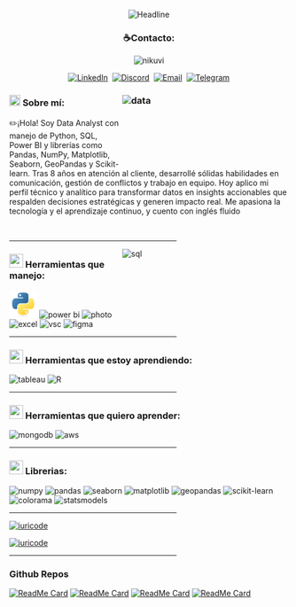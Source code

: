 <div>
  <div align=center>
   <img src="https://media.tenor.com/uF7aJqxcM6QAAAAj/digital-skola-bertalenta-digital.gif" alt="" />
   <br>
   <img src="https://readme-typing-svg.herokuapp.com?color=FA8072&size=32&center=true&vCenter=true&width=600&height=50&lines=Hola+soy+Nicole+%F0%9F%91%8B" alt="Headline" />
</div>
 <h3 align="center">☕Contacto:</h3>
<p align="center"> 
 <img src="https://komarev.com/ghpvc/?username=nikuvi&label=Profile%20views&color=0e75b6&style=flat" alt="nikuvi" /> 
</p>
<p align="center">
  <a href="https://www.linkedin.com/in/nicoleviviant/"><img src="https://img.icons8.com/?size=100&id=WyB8Jtm9PZoo&format=png&color=000000" alt="LinkedIn"/></a>&nbsp;
  <a href="https://discord.com/users/nikuvi"><img src="https://img.icons8.com/?size=100&id=36wRfL5VpMnw&format=png&color=000000" alt="Discord"/></a>&nbsp;
  <a href="mailto:nicoleviviant@gmail.com"><img src="https://img.icons8.com/?size=100&id=K1IV4wU6ceuS&format=png&color=000000" alt="Email"/></a>&nbsp;
  <a href="https://t.me/nicoleviviant"><img src="https://img.icons8.com/?size=100&id=Ai1GT4W6UPLG&format=png&color=000000" alt="Telegram"/></a>
</p>

<h3 align="left"><img src="https://github.com/user-attachments/assets/6fdbdd15-e028-44e4-a8d5-c2be1c7265b3" alt="" width="20" height="20"/>
 <img align="right" alt="data" width="300" src="https://media1.tenor.com/m/Ymj95Wad2LoAAAAd/gollum-power-bi.gif" width="150" height="130"/>
Sobre mí: </h3>
 <p>
✏️¡Hola!
Soy Data Analyst con manejo de Python, SQL, Power BI y librerías como Pandas, NumPy, Matplotlib, Seaborn, GeoPandas y Scikit-learn.
Tras 8 años en atención al cliente, desarrollé sólidas habilidades en comunicación, gestión de conflictos y trabajo en equipo. 
Hoy aplico mi perfil técnico y analítico para transformar datos en insights accionables que respalden decisiones estratégicas y generen impacto real.
Me apasiona la tecnología y el aprendizaje continuo, y cuento con inglés fluido
</p>

<br><hr width="60%" >
 <img align="right" alt="sql" width="300" src="https://media1.tenor.com/m/Rtyg-9DI9EAAAAAd/sql.gif" width="150" height="130"/>
<h3 align="left"><img src="https://img.icons8.com/?size=100&id=12784&format=png&color=000000" alt="" width="25" height="25"/>
Herramientas que manejo:</h3>
<p align="left"> 
 <img src="https://raw.githubusercontent.com/devicons/devicon/master/icons/python/python-original.svg" alt="python" width="50" height="50"/>
 <img src="https://img.icons8.com/?size=256&id=Ny0t2MYrJ70p&format=png" alt="power bi" width="50" height="50"/>
 <img src="https://img.icons8.com/?size=256&id=13677&format=png" alt="photo" width="50" height="50"/>
 <img src="https://img.icons8.com/?size=256&id=117561&format=png" alt="excel" width="50" height="50"/>
 <img src="https://img.icons8.com/?size=100&id=9OGIyU8hrxW5&format=png&color=000000" alt="vsc" width="50" height="50"/>
 <img src="https://img.icons8.com/?size=100&id=W0YEwBDDfTeu&format=png&color=000000" alt="figma" width="50" height="50"/>
  
<hr width="60%" >
  <h3 align="left"><img src="https://img.icons8.com/?size=100&id=118805&format=png&color=000000" alt="" width="25" height="25"/>
Herramientas que estoy aprendiendo:</h3>
<p align="left"> 
  <img src="https://img.icons8.com/?size=100&id=9Kvi1p1F0tUo&format=png&color=000000" alt="tableau" width="50" height="50"/>
  <img src="https://img.icons8.com/?size=100&id=CLvQeiwFpit4&format=png&color=000000" alt="R" width="50" height="50"/>

<hr width="60%" >
  <h3 align="left"><img src="https://img.icons8.com/?size=100&id=nmt7myytP45P&format=png&color=000000" alt="" width="25" height="25"/>
Herramientas que quiero aprender:</h3>
<p align="left"> 
  <img src="https://img.icons8.com/?size=100&id=tBBf3P8HL0vR&format=png&color=000000" alt="mongodb" width="50" height="50"/>
  <img src="https://img.icons8.com/?size=100&id=33039&format=png&color=000000" alt="aws" width="50" height="50"/>
<p/>

<hr width="60%" >
  <h3 align="left"><img src="https://img.icons8.com/?size=100&id=MmkqIRv7P6Xy&format=png&color=000000" alt="" width="25" height="25"/>
Librerias:</h3>
<p align="left"> 
 <img src="https://img.shields.io/badge/Numpy-777BB4?style=for-the-badge&logo=numpy&logoColor=white" alt="numpy" />
 <img src="https://img.shields.io/badge/Pandas-2C2D72?style=for-the-badge&logo=pandas&logoColor=white" alt="pandas" />
 <img src="https://img.shields.io/badge/Seaborn-77A5D5?style=for-the-badge&logo=seaborn&logoColor=white" alt="seaborn" />
 <img src="https://img.shields.io/badge/MatplotLib-2C2D72?style=for-the-badge&logo=matplotlib&logoColor=white" alt="matplotlib" />
 <img src="https://img.shields.io/badge/Geopandas-60A650?style=for-the-badge&logo=geopandas&logoColor=white" alt="geopandas" />
 <img src="https://img.shields.io/badge/Scikit Learn-F7931E?style=for-the-badge&logo=scikit-learn&logoColor=white" alt="scikit-learn" />
 <img src="https://img.shields.io/badge/Colorama-FFC0CB?style=for-the-badge&logo=colorama&logoColor=white" alt="colorama" />
 <img src="https://img.shields.io/badge/Statsmodels-808080?style=for-the-badge&logo=statsmodels&logoColor=white" alt="statsmodels" />
<hr width="60%" >

[![iuricode](https://github-readme-stats.vercel.app/api?username=nikuvi&theme=dracula)](https://github.com/anuraghazra/github-readme-stats)

[![iuricode](https://github-readme-stats.vercel.app/api/top-langs/?username=nikuvi&hide=html&layout=compact&theme=dracula)](https://github.com/anuraghazra/github-readme-stats)

<hr width="60%" >

### Github Repos

[![ReadMe Card](https://github-readme-stats.vercel.app/api/pin/?username=nikuvi&repo=Gametime-Stats---NBA-Data-Analytics-Consultancy&show_owner=false)](https://github.com/nikuvi/Gametime-Stats---NBA-Data-Analytics-Consultancy)
[![ReadMe Card](https://github-readme-stats.vercel.app/api/pin/?username=nikuvi&repo=Adventures-Work-Cycles&show_owner=false)](https://github.com/nikuvi/Adventures-Work-Cycles)
[![ReadMe Card](https://github-readme-stats.vercel.app/api/pin/?username=nikuvi&repo=Biogenesys&show_owner=false)](https://github.com/nikuvi/Biogenesys)
[![ReadMe Card](https://github-readme-stats.vercel.app/api/pin/?username=nikuvi&repo=MyStreamerSearcher&show_owner=false)](https://github.com/nikuvi/MyStreamerSearcher)



